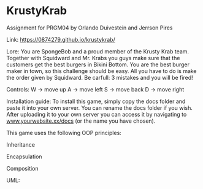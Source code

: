 # KrustyKrab
Assignment for PRGM04
by Orlando Duivestein and Jerrson Pires

Link: https://0874279.github.io/krustykrab/

Lore:
You are SpongeBob and a proud member of the Krusty Krab team. Together with Squidward and Mr. Krabs you guys make sure that the customers get the best burgers in Bikini Bottom. You are the best burger maker in town, so this challenge should be easy. All you have to do is make the order given by Squidward. Be carfull: 3 mistakes and you will be fired!

Controls:
W -> move up
A -> move left
S -> move back
D -> move right

Installation guide:
To install this game, simply copy the docs folder and paste it into your own server. You can rename the docs folder if you wish. After uploading it to your own server you can access it by navigating to www.yourwebsite.xx/docs (or the name you have chosen).

This game uses the following OOP principles:

Inheritance

Encapsulation

Composition

UML: